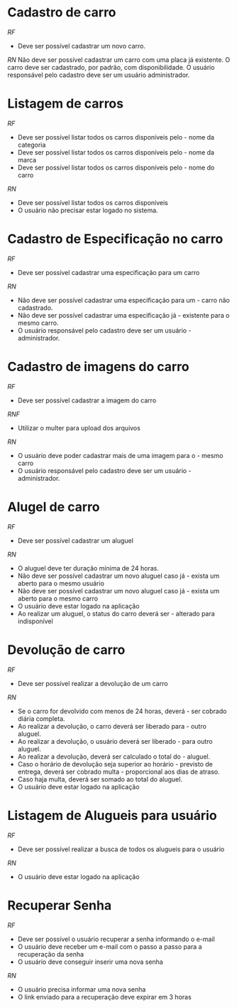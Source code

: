 # Cadastro de carro

*RF*
* Deve ser possível cadastrar um novo carro.

*RN*
Não deve ser possível cadastrar um carro com uma placa já existente.
O carro deve ser cadastrado, por padrão, com disponibilidade.
O usuário responsável pelo cadastro deve ser um usuário administrador.

# Listagem de carros

*RF*
* Deve ser possível listar todos os carros disponíveis pelo - nome da categoria
* Deve ser possível listar todos os carros disponíveis pelo - nome da marca
* Deve ser possível listar todos os carros disponíveis pelo - nome do carro

*RN*
* Deve ser possível listar todos os carros disponíveis
* O usuário não precisar estar logado no sistema.

# Cadastro de Especificação no carro

*RF*
* Deve ser possível cadastrar uma especificação para um carro

*RN*
* Não deve ser possível cadastrar uma especificação para um - carro não cadastrado.
* Não deve ser possível cadastrar uma especificação já - existente para o mesmo carro.
* O usuário responsável pelo cadastro deve ser um usuário - administrador.

# Cadastro de imagens do carro

*RF*
* Deve ser possível cadastrar a imagem do carro

*RNF*
* Utilizar o multer para upload dos arquivos

*RN*
* O usuário deve poder cadastrar mais de uma imagem para o - mesmo carro
* O usuário responsável pelo cadastro deve ser um usuário - administrador.

# Alugel de carro

*RF*
* Deve ser possível cadastrar um aluguel

*RN*
* O aluguel deve ter duração mínima de 24 horas.
* Não deve ser possível cadastrar um novo aluguel caso já - exista um aberto para o mesmo usuário
* Não deve ser possível cadastrar um novo aluguel caso já - exista um aberto para o mesmo carro
* O usuário deve estar logado na aplicação
* Ao realizar um aluguel, o status do carro deverá ser - alterado para indisponível

# Devolução de carro

*RF*
* Deve ser possível realizar a devolução de um carro

*RN*
* Se o carro for devolvido com menos de 24 horas, deverá - ser cobrado diária completa.
* Ao realizar a devolução, o carro deverá ser liberado para - outro aluguel.
* Ao realizar a devolução, o usuário deverá ser liberado - para outro aluguel.
* Ao realizar a devolução, deverá ser calculado o total do - aluguel.
* Caso o horário de devolução seja superior ao horário - previsto de entrega, deverá ser cobrado multa - proporcional aos dias de atraso.
* Caso haja multa, deverá ser somado ao total do aluguel.
* O usuário deve estar logado na aplicação

# Listagem de Alugueis para usuário

*RF*
* Deve ser possível realizar a busca de todos os alugueis para o usuário

*RN*
* O usuário deve estar logado na aplicação

# Recuperar Senha

*RF*
* Deve ser possível o usuário recuperar a senha informando o e-mail
* O usuário deve receber um e-mail com o passo a passo para a recuperação da senha
* O usuário deve conseguir inserir uma nova senha

*RN*
* O usuário precisa informar uma nova senha
* O link enviado para a recuperação deve expirar em 3 horas
